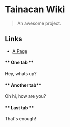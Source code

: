 # Tainacan Wiki

> An awesome project.

## Links

 - [A Page](sample-page.md)

<!-- tabs:start -->

#### ** One tab **

Hey, whats up?

#### **  Another tab**

Oh hi, how are you?

#### ** Last tab **

That's enough!

<!-- tabs:end -->
